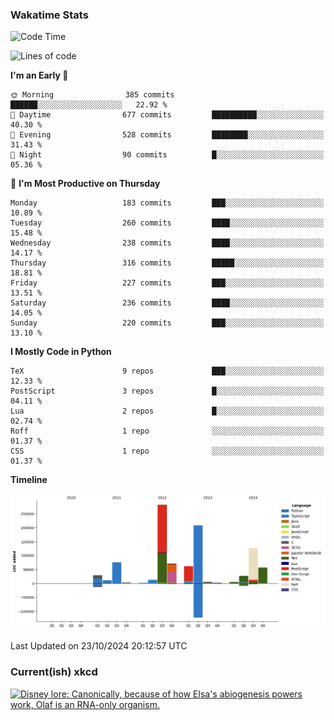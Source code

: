 ### Wakatime Stats
<!--START_SECTION:waka-->
![Code Time](http://img.shields.io/badge/Code%20Time-2%2C913%20hrs%2020%20mins-blue)

![Lines of code](https://img.shields.io/badge/From%20Hello%20World%20I%27ve%20Written-979.7%20thousand%20lines%20of%20code-blue)

**I'm an Early 🐤** 

```text
🌞 Morning                385 commits         ██████░░░░░░░░░░░░░░░░░░░   22.92 % 
🌆 Daytime                677 commits         ██████████░░░░░░░░░░░░░░░   40.30 % 
🌃 Evening                528 commits         ████████░░░░░░░░░░░░░░░░░   31.43 % 
🌙 Night                  90 commits          █░░░░░░░░░░░░░░░░░░░░░░░░   05.36 % 
```
📅 **I'm Most Productive on Thursday** 

```text
Monday                   183 commits         ███░░░░░░░░░░░░░░░░░░░░░░   10.89 % 
Tuesday                  260 commits         ████░░░░░░░░░░░░░░░░░░░░░   15.48 % 
Wednesday                238 commits         ████░░░░░░░░░░░░░░░░░░░░░   14.17 % 
Thursday                 316 commits         █████░░░░░░░░░░░░░░░░░░░░   18.81 % 
Friday                   227 commits         ███░░░░░░░░░░░░░░░░░░░░░░   13.51 % 
Saturday                 236 commits         ████░░░░░░░░░░░░░░░░░░░░░   14.05 % 
Sunday                   220 commits         ███░░░░░░░░░░░░░░░░░░░░░░   13.10 % 
```


**I Mostly Code in Python** 

```text
TeX                      9 repos             ███░░░░░░░░░░░░░░░░░░░░░░   12.33 % 
PostScript               3 repos             █░░░░░░░░░░░░░░░░░░░░░░░░   04.11 % 
Lua                      2 repos             █░░░░░░░░░░░░░░░░░░░░░░░░   02.74 % 
Roff                     1 repo              ░░░░░░░░░░░░░░░░░░░░░░░░░   01.37 % 
CSS                      1 repo              ░░░░░░░░░░░░░░░░░░░░░░░░░   01.37 % 
```



**Timeline**

![Lines of Code chart](https://raw.githubusercontent.com/joshuajeschek/joshuajeschek/main/assets/bar_graph.png)


 Last Updated on 23/10/2024 20:12:57 UTC
<!--END_SECTION:waka-->

### Current(ish) xkcd
<a id="xkcd-a" title="Disney lore: Canonically, because of how Elsa's abiogenesis powers work, Olaf is an RNA-only organism." href="https://www.xkcd.com" target="_blank">
        <img align="center" id="xkcd-img" src="https://imgs.xkcd.com/comics/rnaworld.png" alt="Disney lore: Canonically, because of how Elsa's abiogenesis powers work, Olaf is an RNA-only organism." height=300 />
</a>
